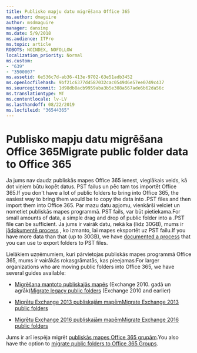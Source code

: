 ```yaml
---
title: Publisko mapju datu migrēšana Office 365
ms.author: dmaguire
author: msdmaguire
manager: dansimp
ms.date: 5/9/2018
ms.audience: ITPro
ms.topic: article
ROBOTS: NOINDEX, NOFOLLOW
localization_priority: Normal
ms.custom:
- "639"
- "3500007"
ms.assetid: 6e536c7d-ab36-413e-9702-63e51adb3452
ms.openlocfilehash: 9bf21c6377d4587032cac0549d6e57ee0749c437
ms.sourcegitcommit: 1d98db8acb9959aba3b5e308a567ade6b62da56c
ms.translationtype: MT
ms.contentlocale: lv-LV
ms.lasthandoff: 08/22/2019
ms.locfileid: "36544365"
---
```

# <a name="migrate-public-folder-data-to-office-365"></a><span data-ttu-id="49e1a-102">Publisko mapju datu migrēšana Office 365</span><span class="sxs-lookup"><span data-stu-id="49e1a-102">Migrate public folder data to Office 365</span></span>

<span data-ttu-id="49e1a-103">Ja jums nav daudz publiskās mapes Office 365 ienest, vieglākais veids, kā dot viņiem būtu kopēt datus. PST failus un pēc tam tos importēt Office 365.</span><span class="sxs-lookup"><span data-stu-id="49e1a-103">If you don't have a lot of public folders to bring into Office 365, the easiest way to bring them would be to copy the data into .PST files and then import them into Office 365.</span></span> <span data-ttu-id="49e1a-104">Par mazu datu apjomu, vienkārši velciet un nometiet publiskās mapes programmā. PST fails, var būt pietiekama.</span><span class="sxs-lookup"><span data-stu-id="49e1a-104">For small amounts of data, a simple drag and drop of public folder into a .PST file can be sufficient.</span></span> <span data-ttu-id="49e1a-105">Ja jums ir vairāk datu, nekā ka (līdz 30GB), mums ir [jādokumentē process](https://technet.microsoft.com/library/dn874017%28v=exchg.150%29.aspx) , ko izmanto, lai mapes eksportēt uz PST failu.</span><span class="sxs-lookup"><span data-stu-id="49e1a-105">If you have more data than that (up to 30GB), we have [documented a process](https://technet.microsoft.com/library/dn874017%28v=exchg.150%29.aspx) that you can use to export folders to PST files.</span></span>
  
<span data-ttu-id="49e1a-106">Lielākiem uzņēmumiem, kuri pārvietojas publiskās mapes programmā Office 365, mums ir vairākās rokasgrāmatās, kas pieejamas:</span><span class="sxs-lookup"><span data-stu-id="49e1a-106">For larger organizations who are moving public folders into Office 365, we have several guides available:</span></span>
  
- <span data-ttu-id="49e1a-107">[Migrēšana mantoto publiskajās mapēs](https://technet.microsoft.com/library/dn874017%28v=exchg.150%29.aspx) (Exchange 2010. gadā un agrāk)</span><span class="sxs-lookup"><span data-stu-id="49e1a-107">[Migrate legacy public folders](https://technet.microsoft.com/library/dn874017%28v=exchg.150%29.aspx) (Exchange 2010 and earlier)</span></span>

- [<span data-ttu-id="49e1a-108">Migrētu Exchange 2013 publiskajām mapēm</span><span class="sxs-lookup"><span data-stu-id="49e1a-108">Migrate Exchange 2013 public folders</span></span>](https://technet.microsoft.com/library/mt798260%28v=exchg.150%29.aspx)

- [<span data-ttu-id="49e1a-109">Migrētu Exchange 2016 publiskajām mapēm</span><span class="sxs-lookup"><span data-stu-id="49e1a-109">Migrate Exchange 2016 public folders</span></span>](https://technet.microsoft.com/library/mt798260%28v=exchg.160%29.aspx)

<span data-ttu-id="49e1a-110">Jums ir arī iespēja migrēt [publiskās mapes Office 365 grupām](https://technet.microsoft.com/library/mt843872%28v=exchg.150%29.aspx).</span><span class="sxs-lookup"><span data-stu-id="49e1a-110">You also have the option to [migrate public folders to Office 365 Groups](https://technet.microsoft.com/library/mt843872%28v=exchg.150%29.aspx).</span></span>
  
